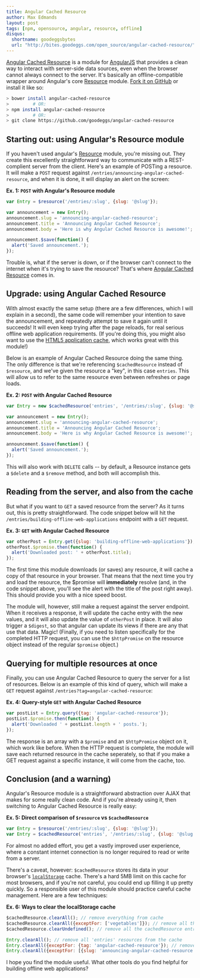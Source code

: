```yaml
---
title: Angular Cached Resource
author: Max Edmands
layout: post
tags: [npm, opensource, angular, resource, offline]
disqus:
  shortname: goodeggsbytes
  url: "http://bites.goodeggs.com/open_source/angular-cached-resource/"
---
```


[Angular Cached Resource][ngCachedResource] is a module for [AngularJS][angular] that provides a clean
way to interact with server-side data sources, even when the browser cannot always connect to the server.
It's basically an offline-compatible wrapper around Angular's core [Resource][ngResource] module.
[Fork it on GitHub][ngCachedResource] or install it like so:

```bash
> bower install angular-cached-resource
>         # OR:
> npm install angular-cached-resource
>         # OR:
> git clone https://github.com/goodeggs/angular-cached-resource
```

<!--more-->

## Starting out: using Angular's Resource module

If you haven't used angular's [Resource][ngResource] module, you're missing out. They create this excellently
straightforward way to communicate with a REST-complient server from the client. Here's an example of
POSTing a resource. It will make a `POST` request against `/entries/announcing-angular-cached-resource`,
and when it is done, it will display an alert on the screen:

**Ex. 1: `POST` with Angular's Resource module**

```javascript
var Entry = $resource('/entries/:slug', {slug: '@slug'});

var announcement = new Entry();
announcement.slug = 'announcing-angular-cached-resource';
announcement.title = 'Announcing Angular Cached Resource';
announcement.body = 'Here is why Angular Cached Resource is awesome!';

announcement.$save(function() {
  alert('Saved announcement.');
});
```

Trouble is, what if the server is down, or if the browser can't connect to the internet when it's trying
to save the resource? That's where [Angular Cached Resource][ngCachedResource] comes in.

## Upgrade: using Angular Cached Resource

With almost exactly the same setup (there are a few differences, which I will explain in a second),
the same code will remember your intention to save the announcement, and repeatedly attempt to save it
again until it succeeds! It will even keep trying after the page reloads, for real serious offline web
application requirements. (If you're doing this, you might also want to use the
[HTML5 application cache][appcache], which works great with this module!)

Below is an example of Angular Cached Resource doing the same thing. The only difference is that we're
referencing `$cachedResource` instead of `$resource`, and we've given the resource a "key", in this case
`entries`. This will allow us to refer to the same resource even between refreshes or page loads.

**Ex. 2: `POST` with Angular Cached Resource**

```javascript
var Entry = new $cachedResource('entries', '/entries/:slug', {slug: '@slug'});

var announcement = new Entry();
announcement.slug = 'announcing-angular-cached-resource';
announcement.title = 'Announcing Angular Cached Resource';
announcement.body = 'Here is why Angular Cached Resource is awesome!';

announcement.$save(function() {
  alert('Saved announcement.');
});
```

This will also work with `DELETE` calls -- by default, a Resource instance gets a `$delete` and a `$remove`
method, and both will accomplish this.

## Reading from the server, and also from the cache

But what if you want to `GET` a saved resource from the server? As it turns out, this is pretty straightforward.
The code snippet below will hit the `/entries/building-offline-web-applications` endpoint with a `GET` request.

**Ex. 3: `GET` with Angular Cached Resource**

```javascript
var otherPost = Entry.get({slug: 'building-offline-web-applications'});
otherPost.$promise.then(function() {
  alert('Downloaded post: ' + otherPost.title);
});
```

The first time this module downloads (or saves) any resource, it will cache a copy of that resource in your
browser. That means that the next time you try and load the resource, the $promise will **immediately**
resolve (and, in the code snippet above, you'll see the alert with the title of the post right away).
This should provide you with a nice speed boost.

The module will, however, still make a request against the server endpoint. When it receives a response, it
will update the cache entry with the new values, and it will also update the value of `otherPost` in place.
It will also trigger a `$digest`, so that angular can update its views if there are any that use that data.
Magic! (Finally, if you need to listen specifically for the completed HTTP request, you can use the `$httpPromise`
on the resource object instead of the regular `$promise` object.)

## Querying for multiple resources at once

Finally, you can use Angular Cached Resource to query the server for a list of resources. Below is an example
of this kind of query, which will make a `GET` request against `/entries?tag=angular-cached-resource`:

**Ex. 4: Query-style `GET` with Angular Cached Resource**

```javascript
var postList = Entry.query({tag: 'angular-cached-resource'});
postList.$promise.then(function() {
  alert('Downloaded ' + postList.length + ' posts.');
});
```

The response is an array with a `$promise` and an `$httpPromise` object on it, which work like before. When the
HTTP request is complete, the module will save each returned resource in the cache seperately, so that if you
make a GET request against a specific instance, it will come from the cache, too.

## Conclusion (and a warning)

Angular's Resource module is a straightforward abstraction over AJAX that makes for some really clean code. And
if you're already using it, then switching to Angular Cached Resource is really easy:

**Ex. 5: Direct comparison of `$resource` vs `$cachedResource`**

```javascript
var Entry = $resource('/entries/:slug', {slug: '@slug'});
var Entry = $cachedResource('entries', '/entries/:slug', {slug: '@slug'});
```

For almost no added effort, you get a vastly improved user experience, where a constant internet connection is no longer
required to read or write from a server.

There's a caveat, however: `$cachedResource` stores its data in your browser's [`localStorage`][localStorage] cache. There's
a hard 5MB limit on this cache for most browsers, and if you're not careful, you could end up filling it up pretty quickly.
So a responsible user of this module should practice careful cache management. Here are a few techniques:

**Ex. 6: Ways to clear the localStorage cache**

```javascript
$cachedResource.clearAll(); // remove everything from cache
$cachedResource.clearAll({exceptFor: ['vegetables']}); // remove all the resources that don't have the 'vegetable' key from the cache
$cachedResource.clearUndefined(); // remove all the cachedResource entries that haven't been defined since the page was loaded

Entry.clearAll(); // remove all 'entries' resources from the cache
Entry.clearAll({exceptFor: {tag: 'angular-cached-resource'}); // remove all 'entries' from the cache, except for ones that were returned by the provided query
Entry.clearAll({exceptFor: [{slug: 'announcing-angular-cached-resource'}]); // remove all 'entries' from the cache, except for the one with the provided slug
```

I hope you find the module useful. What other tools do you find helpful for building offline web applications?

[angular]: http://angularjs.org/
[ngResource]: http://docs.angularjs.org/api/ngResource/service/$resource
[ngCachedResource]: http://github.com/goodeggs/angular-cached-resource
[appcache]: http://appcache.offline.technology/
[localStorage]: http://www.w3.org/TR/webstorage/#the-localstorage-attribute
[onOnline]: https://developer.mozilla.org/en-US/docs/Web/API/NavigatorOnLine.onLine
